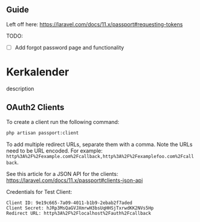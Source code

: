 ## Guide

Left off here: https://laravel.com/docs/11.x/passport#requesting-tokens

TODO:
- [ ] Add forgot password page and functionality

# Kerkalender

description

## OAuth2 Clients

To create a client run the following command:

```bash
php artisan passport:client
```
To add multiple redirect URLs, separate them with a comma. Note the URLs need to be URL encoded. For example: `http%3A%2F%2Fexample.com%2Fcallback,http%3A%2F%2Fexamplefoo.com%2Fcallback`.

See this article for a JSON API for the clients: https://laravel.com/docs/11.x/passport#clients-json-api

Credentials for Test Client:
```
Client ID: 9e19c665-7a09-4011-b1b9-2ebab2f7aded
Client Secret: hJRp3MsQaGVJXmrwH3bsUqHHSjTxrwdKK2NVs5Hp
Redirect URL: http%3A%2F%2Flocalhost%2Fauth%2Fcallback
```
